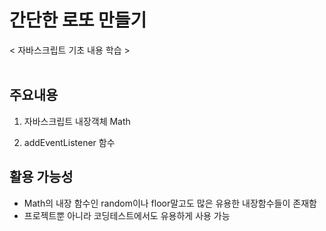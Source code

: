 # 간단한 로또 만들기
< 자바스크립트 기초 내용 학습 >
<br/><br/>
## 주요내용
1. 자바스크립트 내장객체 Math
> 
2. addEventListener 함수
>

## 활용 가능성
- Math의 내장 함수인 random이나 floor말고도 많은 유용한 내장함수들이 존재함
- 프로젝트뿐 아니라 코딩테스트에서도 유용하게 사용 가능
